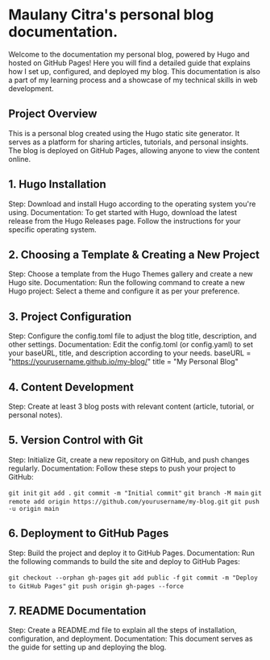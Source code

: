 # Maulany Citra's personal blog documentation.

Welcome to the documentation my personal blog, powered by Hugo and hosted on GitHub Pages! Here you will find a detailed guide that explains how I set up, configured, and deployed my blog. This documentation is also a part of my learning process and a showcase of my technical skills in web development.

## Project Overview
This is a personal blog created using the Hugo static site generator. It serves as a platform for sharing articles, tutorials, and personal insights. The blog is deployed on GitHub Pages, allowing anyone to view the content online.

## 1. Hugo Installation
Step: Download and install Hugo according to the operating system you're using.
Documentation: To get started with Hugo, download the latest release from the Hugo Releases page. Follow the instructions for your specific operating system.

## 2. Choosing a Template & Creating a New Project
Step: Choose a template from the Hugo Themes gallery and create a new Hugo site.
Documentation: Run the following command to create a new Hugo project:
Select a theme and configure it as per your preference.

## 3. Project Configuration
Step: Configure the config.toml file to adjust the blog title, description, and other settings.
Documentation: Edit the config.toml (or config.yaml) to set your baseURL, title, and description according to your needs. 
baseURL = "https://yourusername.github.io/my-blog/"
title = "My Personal Blog"

## 4. Content Development
Step: Create at least 3 blog posts with relevant content (article, tutorial, or personal notes).

## 5. Version Control with Git
Step: Initialize Git, create a new repository on GitHub, and push changes regularly.
Documentation: Follow these steps to push your project to GitHub:

`git init`
`git add .`
`git commit -m "Initial commit"`
`git branch -M main`
`git remote add origin https://github.com/yourusername/my-blog.git`
`git push -u origin main`

## 6. Deployment to GitHub Pages
Step: Build the project and deploy it to GitHub Pages.
Documentation: Run the following commands to build the site and deploy to GitHub Pages:

`git checkout --orphan gh-pages`
`git add public -f`
`git commit -m "Deploy to GitHub Pages"`
`git push origin gh-pages --force`

## 7. README Documentation
Step: Create a README.md file to explain all the steps of installation, configuration, and deployment.
Documentation: This document serves as the guide for setting up and deploying the blog.